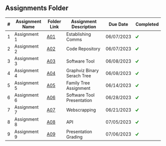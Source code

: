 ##  Assignments Folder

|   #   | Assignment Name | Folder Link | Assignment Description  | Due Date |                              Completed                                             |
| :---: | --------------- | ----------- |------------------------ | -------- | ---------------------------------------------------------------------------------- |
|   1   |   Assignment 1  | [A01](./A01) |    Establishing Comms   |06/07/2023| <img src="https://github.com/ACHarrison32/4883-PT-Harrison/blob/main/index.png" width="10">  |
|   2   |   Assignment 2  | [A02](./A02) |      Code Repository    |06/07/2023| <img src="https://github.com/ACHarrison32/4883-PT-Harrison/blob/main/index.png" width="10">  |
|   3   |   Assignment 3  | [A03](./A03) |       Software Tool     |06/08/2023| <img src="https://github.com/ACHarrison32/4883-PT-Harrison/blob/main/index.png" width="10"> |
|   4   |   Assignment 4  | [A04](./A04)  |Graphviz Binary Serach Tree|06/08/2023| <img src="https://github.com/ACHarrison32/4883-PT-Harrison/blob/main/index.png" width="10"> |
|   5   |   Assignment 5  | [A05](./A05)  |  Family Tree Assignment |06/14/2023| <img src="https://github.com/ACHarrison32/4883-PT-Harrison/blob/main/index.png" width="10"> |
|   6   |   Assignment 6  | [A06](./A06)  |Software Tool Presentation|06/28/2023| <img src="https://github.com/ACHarrison32/4883-PT-Harrison/blob/main/index.png" width="10"> |
|   7   |   Assignment 7  | [A07](./A07)  |        Webscrapping      | 06/21/2023 | <img src="https://github.com/ACHarrison32/4883-PT-Harrison/blob/main/index.png" width="10"> |
|   8   |   Assignment 8  | [A08](./A08)  |        API      | 07/05/2023 | <img src="https://github.com/ACHarrison32/4883-PT-Harrison/blob/main/index.png" width="10"> |
|   9   |   Assignment 9  | [A09](./A09)  | Presentation Grading | 07/06/2023 | <img src="https://github.com/ACHarrison32/4883-PT-Harrison/blob/main/index.png" width="10"> |
